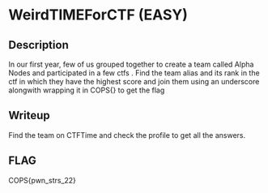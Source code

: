 
# WeirdTIMEForCTF (EASY)

## Description

In our first year, few of us grouped together to create a team called Alpha Nodes and participated in a few ctfs .
Find the team alias and its rank in the ctf in which they have the highest score and join them using an underscore alongwith wrapping it in COPS{} to get the flag


## Writeup
Find the team on CTFTime and check the profile to get all the answers.

## FLAG
COPS{pwn_strs_22}
